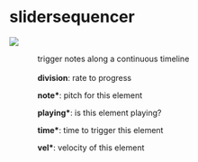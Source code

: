 
<a name=slidersequencer></a><br>
# <b>slidersequencer</b>
<img src="../images/slidersequencer.png"><br>
<div style="display:inline-block;margin-left:50px;">
trigger notes along a continuous timeline<br/><br/>
<b>division</b>: rate to progress<br>

<b>note*</b>: pitch for this element<br>

<b>playing*</b>: is this element playing?<br>

<b>time*</b>: time to trigger this element<br>

<b>vel*</b>: velocity of this element<br>
